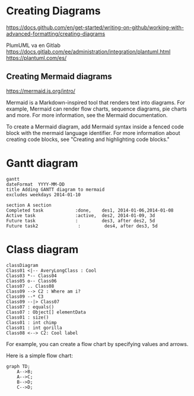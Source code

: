 
# Creating Diagrams

https://docs.github.com/en/get-started/writing-on-github/working-with-advanced-formatting/creating-diagrams

PlumUML va en Gitlab
https://docs.gitlab.com/ee/administration/integration/plantuml.html
https://plantuml.com/es/


## Creating Mermaid diagrams

https://mermaid.js.org/intro/


Mermaid is a Markdown-inspired tool that renders text into diagrams. For example, Mermaid can render flow charts, sequence diagrams, pie charts and more. For more information, see the Mermaid documentation.

To create a Mermaid diagram, add Mermaid syntax inside a fenced code block with the mermaid language identifier. For more information about creating code blocks, see "Creating and highlighting code blocks."



# Gantt diagram

```mermaid
gantt
dateFormat  YYYY-MM-DD
title Adding GANTT diagram to mermaid
excludes weekdays 2014-01-10

section A section
Completed task            :done,    des1, 2014-01-06,2014-01-08
Active task               :active,  des2, 2014-01-09, 3d
Future task               :         des3, after des2, 5d
Future task2               :         des4, after des3, 5d
```


# Class diagram

```mermaid
classDiagram
Class01 <|-- AveryLongClass : Cool
Class03 *-- Class04
Class05 o-- Class06
Class07 .. Class08
Class09 --> C2 : Where am i?
Class09 --* C3
Class09 --|> Class07
Class07 : equals()
Class07 : Object[] elementData
Class01 : size()
Class01 : int chimp
Class01 : int gorilla
Class08 <--> C2: Cool label
```



For example, you can create a flow chart by specifying values and arrows.

Here is a simple flow chart:

```mermaid
graph TD;
    A-->B;
    A-->C;
    B-->D;
    C-->D;
```
